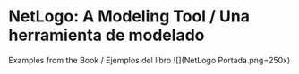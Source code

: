 # NetLogo: A Modeling Tool / Una herramienta de modelado

Examples from the Book / Ejemplos del libro
![](NetLogo Portada.png=250x)
